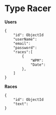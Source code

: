 # Type Racer

**Users**
```
{
    "id": ObjectId
    "userName":
    "email": 
    "password":
    "races":[
        {
            "WPM":
            "Date":
        },
    ]
}

```

**Races**

```
{
    "id": ObjectId
    "text": 
}